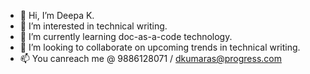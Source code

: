 - 👋 Hi, I’m Deepa K.
- 👀 I’m interested in technical writing.
- 🌱 I’m currently learning doc-as-a-code technology.
- 💞️ I’m looking to collaborate on upcoming trends in technical writing.
- 📫 You canreach me @ 9886128071 / dkumaras@progress.com

<!---
dkumaras/dkumaras is a ✨ special ✨ repository because its `README.md` (this file) appears on your GitHub profile.
You can click the Preview link to take a look at your changes.
--->
